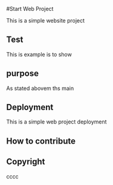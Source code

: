 #Start Web Project

This is a simple website project

## Test 

This is example is to show 

## purpose

As stated abovem ths main

## Deployment

This is a simple web project deployment

## How to contribute

## Copyright
cccc